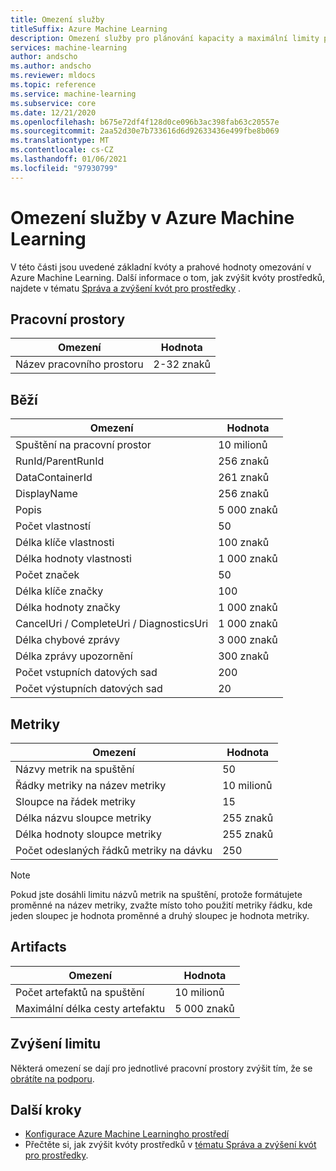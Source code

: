 ```yaml
---
title: Omezení služby
titleSuffix: Azure Machine Learning
description: Omezení služby pro plánování kapacity a maximální limity pro žádosti a odpovědi pro Azure Machine Learning.
services: machine-learning
author: andscho
ms.author: andscho
ms.reviewer: mldocs
ms.topic: reference
ms.service: machine-learning
ms.subservice: core
ms.date: 12/21/2020
ms.openlocfilehash: b675e72df4f128d0ce096b3ac398fab63c20557e
ms.sourcegitcommit: 2aa52d30e7b733616d6d92633436e499fbe8b069
ms.translationtype: MT
ms.contentlocale: cs-CZ
ms.lasthandoff: 01/06/2021
ms.locfileid: "97930799"
---
```

# <a name="service-limits-in-azure-machine-learning"></a>Omezení služby v Azure Machine Learning

V této části jsou uvedené základní kvóty a prahové hodnoty omezování v Azure Machine Learning. Další informace o tom, jak zvýšit kvóty prostředků, najdete v tématu [Správa a zvýšení kvót pro prostředky](how-to-manage-quotas.md) .

## <a name="workspaces"></a>Pracovní prostory
| Omezení | Hodnota |
| --- | --- |
| Název pracovního prostoru | 2-32 znaků |

## <a name="runs"></a>Běží
| Omezení | Hodnota |
| --- | --- |
| Spuštění na pracovní prostor | 10 milionů |
| RunId/ParentRunId | 256 znaků |
| DataContainerId | 261 znaků |
| DisplayName |256 znaků|
| Popis |5 000 znaků|
| Počet vlastností |50 |
| Délka klíče vlastnosti |100 znaků |
| Délka hodnoty vlastnosti |1 000 znaků |
| Počet značek |50 |
| Délka klíče značky |100 |
| Délka hodnoty značky |1 000 znaků |
| CancelUri / CompleteUri / DiagnosticsUri |1 000 znaků |
| Délka chybové zprávy |3 000 znaků |
| Délka zprávy upozornění |300 znaků |
| Počet vstupních datových sad |200 |
| Počet výstupních datových sad |20 |


## <a name="metrics"></a>Metriky
| Omezení | Hodnota |
| --- | --- |
| Názvy metrik na spuštění |50|
| Řádky metriky na název metriky |10 milionů|
| Sloupce na řádek metriky |15|
| Délka názvu sloupce metriky |255 znaků |
| Délka hodnoty sloupce metriky |255 znaků |
| Počet odeslaných řádků metriky na dávku | 250 |

> [!NOTE]
> Pokud jste dosáhli limitu názvů metrik na spuštění, protože formátujete proměnné na název metriky, zvažte místo toho použití metriky řádku, kde jeden sloupec je hodnota proměnné a druhý sloupec je hodnota metriky.

## <a name="artifacts"></a>Artifacts

| Omezení | Hodnota |
| --- | --- |
| Počet artefaktů na spuštění |10 milionů|
| Maximální délka cesty artefaktu |5 000 znaků |

## <a name="limit-increases"></a>Zvýšení limitu
Některá omezení se dají pro jednotlivé pracovní prostory zvýšit tím, že se [obrátíte na podporu](https://ms.portal.azure.com/#blade/Microsoft_Azure_Support/HelpAndSupportBlade/newsupportrequest/). 

## <a name="next-steps"></a>Další kroky

- [Konfigurace Azure Machine Learningho prostředí](how-to-configure-environment.md)
- Přečtěte si, jak zvýšit kvóty prostředků v [tématu Správa a zvýšení kvót pro prostředky](how-to-manage-quotas.md).

